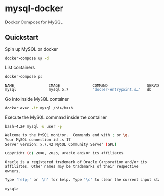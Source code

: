 # mysql-docker

Docker Compose for MySQL


## Quickstart

Spin up MySQL on docker

```bash
docker-compose up -d
```

List containers

```bash
docker-compose ps

NAME                IMAGE               COMMAND                  SERVICE             CREATED             STATUS              PORTS
mysql               mysql:5.7           "docker-entrypoint.s…"   db                  2 hours ago         Up 2 hours          0.0.0.0:3306->3306/tcp, 33060/tcp
```


Go into inside MySQL container

```bash
docker exec -it mysql /bin/bash
```

Execute the MySQL command inside the container

```bash
bash-4.2# mysql -u user -p

Welcome to the MySQL monitor.  Commands end with ; or \g.
Your MySQL connection id is 17
Server version: 5.7.42 MySQL Community Server (GPL)

Copyright (c) 2000, 2023, Oracle and/or its affiliates.

Oracle is a registered trademark of Oracle Corporation and/or its
affiliates. Other names may be trademarks of their respective
owners.

Type 'help;' or '\h' for help. Type '\c' to clear the current input statement.

mysql>
```


